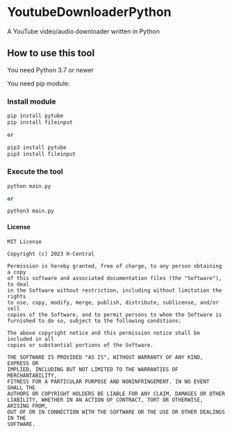 # YoutubeDownloaderPython
A YouTube video/audio downloader written in Python

## How to use this tool
You need Python 3.7 or newer

You need pip module:
### Install module
```py
pip install pytube
pip install fileinput

or

pip3 install pytube
pip3 install fileinput
```

### Execute the tool
```py
python main.py

or

python3 main.py
```

#### License
```
MIT License

Copyright (c) 2023 H-Central

Permission is hereby granted, free of charge, to any person obtaining a copy
of this software and associated documentation files (the "Software"), to deal
in the Software without restriction, including without limitation the rights
to use, copy, modify, merge, publish, distribute, sublicense, and/or sell
copies of the Software, and to permit persons to whom the Software is
furnished to do so, subject to the following conditions:

The above copyright notice and this permission notice shall be included in all
copies or substantial portions of the Software.

THE SOFTWARE IS PROVIDED "AS IS", WITHOUT WARRANTY OF ANY KIND, EXPRESS OR
IMPLIED, INCLUDING BUT NOT LIMITED TO THE WARRANTIES OF MERCHANTABILITY,
FITNESS FOR A PARTICULAR PURPOSE AND NONINFRINGEMENT. IN NO EVENT SHALL THE
AUTHORS OR COPYRIGHT HOLDERS BE LIABLE FOR ANY CLAIM, DAMAGES OR OTHER
LIABILITY, WHETHER IN AN ACTION OF CONTRACT, TORT OR OTHERWISE, ARISING FROM,
OUT OF OR IN CONNECTION WITH THE SOFTWARE OR THE USE OR OTHER DEALINGS IN THE
SOFTWARE.

```